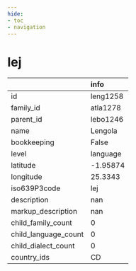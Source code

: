 ```yaml
---
hide:
- toc
- navigation
---
```

# lej
|                      | info     |
|:---------------------|:---------|
| id                   | leng1258 |
| family_id            | atla1278 |
| parent_id            | lebo1246 |
| name                 | Lengola  |
| bookkeeping          | False    |
| level                | language |
| latitude             | -1.95874 |
| longitude            | 25.3343  |
| iso639P3code         | lej      |
| description          | nan      |
| markup_description   | nan      |
| child_family_count   | 0        |
| child_language_count | 0        |
| child_dialect_count  | 0        |
| country_ids          | CD       |